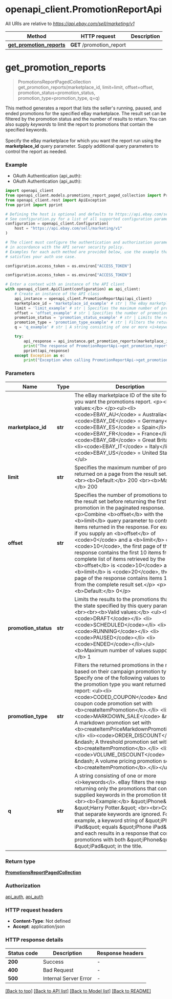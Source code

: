 # openapi_client.PromotionReportApi

All URIs are relative to *https://api.ebay.com/sell/marketing/v1*

Method | HTTP request | Description
------------- | ------------- | -------------
[**get_promotion_reports**](PromotionReportApi.md#get_promotion_reports) | **GET** /promotion_report | 


# **get_promotion_reports**
> PromotionsReportPagedCollection get_promotion_reports(marketplace_id, limit=limit, offset=offset, promotion_status=promotion_status, promotion_type=promotion_type, q=q)



This method generates a report that lists the seller's running, paused, and ended promotions for the specified eBay marketplace. The result set can be filtered by the promotion status and the number of results to return. You can also supply <i>keywords</i> to limit the report to promotions that contain the specified keywords. <br><br>Specify the eBay marketplace for which you want the report run using the <b>marketplace_id</b> query parameter. Supply additional query parameters to control the report as needed.

### Example

* OAuth Authentication (api_auth):
* OAuth Authentication (api_auth):

```python
import openapi_client
from openapi_client.models.promotions_report_paged_collection import PromotionsReportPagedCollection
from openapi_client.rest import ApiException
from pprint import pprint

# Defining the host is optional and defaults to https://api.ebay.com/sell/marketing/v1
# See configuration.py for a list of all supported configuration parameters.
configuration = openapi_client.Configuration(
    host = "https://api.ebay.com/sell/marketing/v1"
)

# The client must configure the authentication and authorization parameters
# in accordance with the API server security policy.
# Examples for each auth method are provided below, use the example that
# satisfies your auth use case.

configuration.access_token = os.environ["ACCESS_TOKEN"]

configuration.access_token = os.environ["ACCESS_TOKEN"]

# Enter a context with an instance of the API client
with openapi_client.ApiClient(configuration) as api_client:
    # Create an instance of the API class
    api_instance = openapi_client.PromotionReportApi(api_client)
    marketplace_id = 'marketplace_id_example' # str | The eBay marketplace ID of the site for which you want the promotions report.  <p><b>Valid values:</b>  </p><ul><li><code>EBAY_AU</code> = Australia</li> <li><code>EBAY_DE</code> = Germany</li> <li><code>EBAY_ES</code> = Spain</li> <li><code>EBAY_FR</code> = France</li> <li><code>EBAY_GB</code> = Great Britain</li> <li><code>EBAY_IT</code> = Italy</li> <li><code>EBAY_US</code> = United States</li></ul>
    limit = 'limit_example' # str | Specifies the maximum number of promotions returned on a page from the result set.  <br><br><b>Default:</b> 200 <br><b>Maximum:</b> 200 (optional)
    offset = 'offset_example' # str | Specifies the number of promotions to skip in the result set before returning the first promotion in the paginated response.  <p>Combine <b>offset</b> with the <b>limit</b> query parameter to control the items returned in the response. For example, if you supply an <b>offset</b> of <code>0</code> and a <b>limit</b> of <code>10</code>, the first page of the response contains the first 10 items from the complete list of items retrieved by the call. If <b>offset</b> is <code>10</code> and <b>limit</b> is <code>20</code>, the first page of the response contains items 11-30 from the complete result set.</p> <p><b>Default:</b> 0</p> (optional)
    promotion_status = 'promotion_status_example' # str | Limits the results to the promotions that are in the state specified by this query parameter.  <br><br><b>Valid values:</b> <ul><li><code>DRAFT</code></li> <li><code>SCHEDULED</code></li> <li><code>RUNNING</code></li> <li><code>PAUSED</code></li> <li><code>ENDED</code></li></ul><b>Maximum number of values supported:</b> 1 (optional)
    promotion_type = 'promotion_type_example' # str | Filters the returned promotions in the report based on their campaign promotion type. Specify one of the following values to indicate the promotion type you want returned in the report: <ul><li><code>CODED_COUPON</code> &ndash; A coupon code promotion set with <b>createItemPromotion</b>.</li> <li><code>MARKDOWN_SALE</code> &ndash; A markdown promotion set with <b>createItemPriceMarkdownPromotion</b>.</li> <li><code>ORDER_DISCOUNT</code> &ndash; A threshold promotion set with <b>createItemPromotion</b>.</li> <li><code>VOLUME_DISCOUNT</code> &ndash; A volume pricing promotion set with <b>createItemPromotion</b>.</li></ul> (optional)
    q = 'q_example' # str | A string consisting of one or more <i>keywords</i>. eBay filters the response by returning only the promotions that contain the supplied keywords in the promotion title.  <br><br><b>Example:</b> \"iPhone\" or \"Harry Potter.\"  <br><br>Commas that separate keywords are ignored. For example, a keyword string of \"iPhone, iPad\" equals \"iPhone iPad\", and each results in a response that contains promotions with both \"iPhone\" and \"iPad\" in the title. (optional)

    try:
        api_response = api_instance.get_promotion_reports(marketplace_id, limit=limit, offset=offset, promotion_status=promotion_status, promotion_type=promotion_type, q=q)
        print("The response of PromotionReportApi->get_promotion_reports:\n")
        pprint(api_response)
    except Exception as e:
        print("Exception when calling PromotionReportApi->get_promotion_reports: %s\n" % e)
```



### Parameters


Name | Type | Description  | Notes
------------- | ------------- | ------------- | -------------
 **marketplace_id** | **str**| The eBay marketplace ID of the site for which you want the promotions report.  &lt;p&gt;&lt;b&gt;Valid values:&lt;/b&gt;  &lt;/p&gt;&lt;ul&gt;&lt;li&gt;&lt;code&gt;EBAY_AU&lt;/code&gt; &#x3D; Australia&lt;/li&gt; &lt;li&gt;&lt;code&gt;EBAY_DE&lt;/code&gt; &#x3D; Germany&lt;/li&gt; &lt;li&gt;&lt;code&gt;EBAY_ES&lt;/code&gt; &#x3D; Spain&lt;/li&gt; &lt;li&gt;&lt;code&gt;EBAY_FR&lt;/code&gt; &#x3D; France&lt;/li&gt; &lt;li&gt;&lt;code&gt;EBAY_GB&lt;/code&gt; &#x3D; Great Britain&lt;/li&gt; &lt;li&gt;&lt;code&gt;EBAY_IT&lt;/code&gt; &#x3D; Italy&lt;/li&gt; &lt;li&gt;&lt;code&gt;EBAY_US&lt;/code&gt; &#x3D; United States&lt;/li&gt;&lt;/ul&gt; | 
 **limit** | **str**| Specifies the maximum number of promotions returned on a page from the result set.  &lt;br&gt;&lt;br&gt;&lt;b&gt;Default:&lt;/b&gt; 200 &lt;br&gt;&lt;b&gt;Maximum:&lt;/b&gt; 200 | [optional] 
 **offset** | **str**| Specifies the number of promotions to skip in the result set before returning the first promotion in the paginated response.  &lt;p&gt;Combine &lt;b&gt;offset&lt;/b&gt; with the &lt;b&gt;limit&lt;/b&gt; query parameter to control the items returned in the response. For example, if you supply an &lt;b&gt;offset&lt;/b&gt; of &lt;code&gt;0&lt;/code&gt; and a &lt;b&gt;limit&lt;/b&gt; of &lt;code&gt;10&lt;/code&gt;, the first page of the response contains the first 10 items from the complete list of items retrieved by the call. If &lt;b&gt;offset&lt;/b&gt; is &lt;code&gt;10&lt;/code&gt; and &lt;b&gt;limit&lt;/b&gt; is &lt;code&gt;20&lt;/code&gt;, the first page of the response contains items 11-30 from the complete result set.&lt;/p&gt; &lt;p&gt;&lt;b&gt;Default:&lt;/b&gt; 0&lt;/p&gt; | [optional] 
 **promotion_status** | **str**| Limits the results to the promotions that are in the state specified by this query parameter.  &lt;br&gt;&lt;br&gt;&lt;b&gt;Valid values:&lt;/b&gt; &lt;ul&gt;&lt;li&gt;&lt;code&gt;DRAFT&lt;/code&gt;&lt;/li&gt; &lt;li&gt;&lt;code&gt;SCHEDULED&lt;/code&gt;&lt;/li&gt; &lt;li&gt;&lt;code&gt;RUNNING&lt;/code&gt;&lt;/li&gt; &lt;li&gt;&lt;code&gt;PAUSED&lt;/code&gt;&lt;/li&gt; &lt;li&gt;&lt;code&gt;ENDED&lt;/code&gt;&lt;/li&gt;&lt;/ul&gt;&lt;b&gt;Maximum number of values supported:&lt;/b&gt; 1 | [optional] 
 **promotion_type** | **str**| Filters the returned promotions in the report based on their campaign promotion type. Specify one of the following values to indicate the promotion type you want returned in the report: &lt;ul&gt;&lt;li&gt;&lt;code&gt;CODED_COUPON&lt;/code&gt; &amp;ndash; A coupon code promotion set with &lt;b&gt;createItemPromotion&lt;/b&gt;.&lt;/li&gt; &lt;li&gt;&lt;code&gt;MARKDOWN_SALE&lt;/code&gt; &amp;ndash; A markdown promotion set with &lt;b&gt;createItemPriceMarkdownPromotion&lt;/b&gt;.&lt;/li&gt; &lt;li&gt;&lt;code&gt;ORDER_DISCOUNT&lt;/code&gt; &amp;ndash; A threshold promotion set with &lt;b&gt;createItemPromotion&lt;/b&gt;.&lt;/li&gt; &lt;li&gt;&lt;code&gt;VOLUME_DISCOUNT&lt;/code&gt; &amp;ndash; A volume pricing promotion set with &lt;b&gt;createItemPromotion&lt;/b&gt;.&lt;/li&gt;&lt;/ul&gt; | [optional] 
 **q** | **str**| A string consisting of one or more &lt;i&gt;keywords&lt;/i&gt;. eBay filters the response by returning only the promotions that contain the supplied keywords in the promotion title.  &lt;br&gt;&lt;br&gt;&lt;b&gt;Example:&lt;/b&gt; \&quot;iPhone\&quot; or \&quot;Harry Potter.\&quot;  &lt;br&gt;&lt;br&gt;Commas that separate keywords are ignored. For example, a keyword string of \&quot;iPhone, iPad\&quot; equals \&quot;iPhone iPad\&quot;, and each results in a response that contains promotions with both \&quot;iPhone\&quot; and \&quot;iPad\&quot; in the title. | [optional] 

### Return type

[**PromotionsReportPagedCollection**](PromotionsReportPagedCollection.md)

### Authorization

[api_auth](../README.md#api_auth), [api_auth](../README.md#api_auth)

### HTTP request headers

 - **Content-Type**: Not defined
 - **Accept**: application/json

### HTTP response details

| Status code | Description | Response headers |
|-------------|-------------|------------------|
**200** | Success |  -  |
**400** | Bad Request |  -  |
**500** | Internal Server Error |  -  |

[[Back to top]](#) [[Back to API list]](../README.md#documentation-for-api-endpoints) [[Back to Model list]](../README.md#documentation-for-models) [[Back to README]](../README.md)

